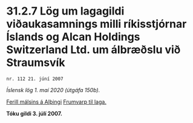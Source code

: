 # 31.2.7 Lög um lagagildi viðaukasamnings milli ríkisstjórnar Íslands og Alcan Holdings Switzerland Ltd. um álbræðslu við Straumsvík

`nr. 112 21. júní 2007`

_Íslensk lög 1. maí 2020 (útgáfa 150b)._

[Ferill málsins á Alþingi](https://www.althingi.is/thingstorf/thingmalalistar-eftir-thingum/ferill/?ltg=134&mnr=13)
[Frumvarp til laga.](https://www.althingi.is/altext/134/s/0017.html)

**Tóku gildi 3. júlí 2007.**

